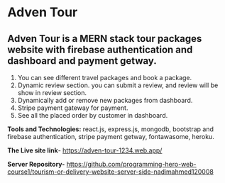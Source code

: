 # Adven Tour
## Adven Tour is a MERN stack tour packages website with firebase authentication and dashboard and payment getway.
1. You can see different travel packages and book a package.
2. Dynamic review section. you can submit a review, and review will be show in review section.
3. Dynamically add or remove new packages from dashboard.
4. Stripe payment gateway for payment. 
5. See all the placed order by customer in dashboard.

**Tools and Technologies:** react.js, express.js, mongodb, bootstrap and firebase authentication, 
stripe payment getway, fontawasome, heroku.

**The Live site link**- https://adven-tour-1234.web.app/

**Server Repository-** https://github.com/programming-hero-web-course1/tourism-or-delivery-website-server-side-nadimahmed120008
